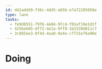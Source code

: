 ```yaml
---
id: d42addd9-f36c-4dd5-a65b-e7a72285058e
type: lane
tasks:
  - fe9d8551-79f6-4e84-97c4-f01af18e1d1f
  - 425beb85-df72-4e1a-9ff0-1b3320d011c7
  - 3c885ee3-0f4d-4aa0-9a4e-cff31e76a90e
---
```


# Doing
